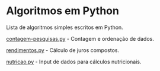 # Algoritmos em Python
Lista de algoritmos simples escritos em Python.

[contagem-pesquisas.py](contagem-pesquisas.py) - Contagem e ordenação de dados.

[rendimentos.py](rendimentos.py) - Cálculo de juros compostos.

[nutricao.py](nutricao.py) - Input de dados para cálculos nutricionais.
